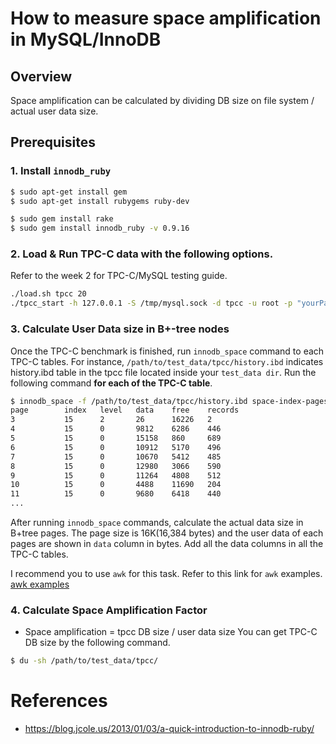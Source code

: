 # How to measure space amplification in MySQL/InnoDB

## Overview
Space amplification can be calculated by dividing DB size on file system / actual user data size.

## Prerequisites

### 1. Install `innodb_ruby`

```bash
$ sudo apt-get install gem
$ sudo apt-get install rubygems ruby-dev
```

```bash
$ sudo gem install rake
$ sudo gem install innodb_ruby -v 0.9.16
```

### 2. Load & Run TPC-C data with the following options.

Refer to the week 2 for TPC-C/MySQL testing guide.
```bash
./load.sh tpcc 20
./tpcc_start -h 127.0.0.1 -S /tmp/mysql.sock -d tpcc -u root -p "yourPassword" -w 20 -c 8 -r 10 -l 1200 

```

### 3. Calculate User Data size in B+-tree nodes
Once the TPC-C benchmark is finished, run ``innodb_space`` command to each TPC-C tables. For instance, ```/path/to/test_data/tpcc/history.ibd``` indicates history.ibd table in the tpcc file located inside your ```test_data dir```.
Run the following command **for each of the TPC-C table**.
```bash
$ innodb_space -f /path/to/test_data/tpcc/history.ibd space-index-pages-summary 
page        index   level   data    free    records 
3           15      2       26      16226   2       
4           15      0       9812    6286    446     
5           15      0       15158   860     689     
6           15      0       10912   5170    496     
7           15      0       10670   5412    485     
8           15      0       12980   3066    590     
9           15      0       11264   4808    512     
10          15      0       4488    11690   204     
11          15      0       9680    6418    440     
...

```

After running ```innodb_space``` commands, calculate the actual data size in B+tree pages. The page size is 16K(16,384 bytes) and the user data of each pages are shown in ```data``` column in bytes.
Add all the data columns in all the TPC-C tables.

I recommend you to use ```awk``` for this task. Refer to this link for ```awk``` examples. [awk examples](https://www.geeksforgeeks.org/awk-command-unixlinux-examples/)

### 4. Calculate Space Amplification Factor

- Space amplification  = tpcc DB size / user data size
You can get TPC-C DB size by the following command.
```bash
$ du -sh /path/to/test_data/tpcc/
```

# References
- https://blog.jcole.us/2013/01/03/a-quick-introduction-to-innodb-ruby/
